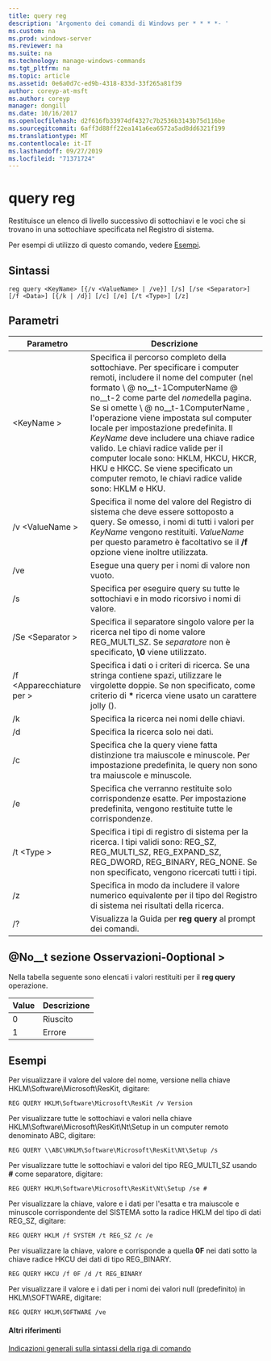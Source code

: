 ```yaml
---
title: query reg
description: 'Argomento dei comandi di Windows per * * * *- '
ms.custom: na
ms.prod: windows-server
ms.reviewer: na
ms.suite: na
ms.technology: manage-windows-commands
ms.tgt_pltfrm: na
ms.topic: article
ms.assetid: 0e6a0d7c-ed9b-4318-833d-33f265a81f39
author: coreyp-at-msft
ms.author: coreyp
manager: dongill
ms.date: 10/16/2017
ms.openlocfilehash: d2f616fb33974df4327c7b2536b3143b75d116be
ms.sourcegitcommit: 6aff3d88ff22ea141a6ea6572a5ad8dd6321f199
ms.translationtype: MT
ms.contentlocale: it-IT
ms.lasthandoff: 09/27/2019
ms.locfileid: "71371724"
---
```

# <a name="reg-query"></a>query reg



Restituisce un elenco di livello successivo di sottochiavi e le voci che si trovano in una sottochiave specificata nel Registro di sistema.

Per esempi di utilizzo di questo comando, vedere [Esempi](#BKMK_examples).

## <a name="syntax"></a>Sintassi

```
reg query <KeyName> [{/v <ValueName> | /ve}] [/s] [/se <Separator>] [/f <Data>] [{/k | /d}] [/c] [/e] [/t <Type>] [/z]
```

## <a name="parameters"></a>Parametri

|Parametro|Descrizione|
|---------|-----------|
|\<KeyName >|Specifica il percorso completo della sottochiave. Per specificare i computer remoti, includere il nome del computer (nel formato \\ @ no__t-1ComputerName @ no__t-2 come parte del *nome*della pagina. Se si omette \\ @ no__t-1ComputerName \, l'operazione viene impostata sul computer locale per impostazione predefinita. Il *KeyName* deve includere una chiave radice valido. Le chiavi radice valide per il computer locale sono: HKLM, HKCU, HKCR, HKU e HKCC. Se viene specificato un computer remoto, le chiavi radice valide sono: HKLM e HKU.|
|/v \<ValueName >|Specifica il nome del valore del Registro di sistema che deve essere sottoposto a query. Se omesso, i nomi di tutti i valori per *KeyName* vengono restituiti. *ValueName* per questo parametro è facoltativo se il **/f** opzione viene inoltre utilizzata.|
|/ve|Esegue una query per i nomi di valore non vuoto.|
|/s|Specifica per eseguire query su tutte le sottochiavi e in modo ricorsivo i nomi di valore.|
|/Se \<Separator >|Specifica il separatore singolo valore per la ricerca nel tipo di nome valore REG_MULTI_SZ. Se *separatore* non è specificato, **\0** viene utilizzato.|
|/f \<Apparecchiature per >|Specifica i dati o i criteri di ricerca. Se una stringa contiene spazi, utilizzare le virgolette doppie. Se non specificato, come criterio di **&#42;** ricerca viene usato un carattere jolly ().|
|/k|Specifica la ricerca nei nomi delle chiavi.|
|/d|Specifica la ricerca solo nei dati.|
|/c|Specifica che la query viene fatta distinzione tra maiuscole e minuscole. Per impostazione predefinita, le query non sono tra maiuscole e minuscole.|
|/e|Specifica che verranno restituite solo corrispondenze esatte. Per impostazione predefinita, vengono restituite tutte le corrispondenze.|
|/t \<Type >|Specifica i tipi di registro di sistema per la ricerca. I tipi validi sono: REG_SZ, REG_MULTI_SZ, REG_EXPAND_SZ, REG_DWORD, REG_BINARY, REG_NONE. Se non specificato, vengono ricercati tutti i tipi.|
|/z|Specifica in modo da includere il valore numerico equivalente per il tipo del Registro di sistema nei risultati della ricerca.|
|/?|Visualizza la Guida per **reg query** al prompt dei comandi.|

## <a name="remarks-optional-section"></a>@No__t sezione Osservazioni-0optional >

Nella tabella seguente sono elencati i valori restituiti per il **reg query** operazione.

|Value|Descrizione|
|-----|-----------|
|0|Riuscito|
|1|Errore|

## <a name="BKMK_examples"></a>Esempi

Per visualizzare il valore del valore del nome, versione nella chiave HKLM\Software\Microsoft\ResKit, digitare:
```
REG QUERY HKLM\Software\Microsoft\ResKit /v Version
```
Per visualizzare tutte le sottochiavi e valori nella chiave HKLM\Software\Microsoft\ResKit\Nt\Setup in un computer remoto denominato ABC, digitare:
```
REG QUERY \\ABC\HKLM\Software\Microsoft\ResKit\Nt\Setup /s
```
Per visualizzare tutte le sottochiavi e valori del tipo REG_MULTI_SZ usando **#** come separatore, digitare:
```
REG QUERY HKLM\Software\Microsoft\ResKit\Nt\Setup /se #
```
Per visualizzare la chiave, valore e i dati per l'esatta e tra maiuscole e minuscole corrispondente del SISTEMA sotto la radice HKLM del tipo di dati REG_SZ, digitare:
```
REG QUERY HKLM /f SYSTEM /t REG_SZ /c /e
```
Per visualizzare la chiave, valore e corrisponde a quella **0F** nei dati sotto la chiave radice HKCU dei dati di tipo REG_BINARY.
```
REG QUERY HKCU /f 0F /d /t REG_BINARY
```
Per visualizzare il valore e i dati per i nomi dei valori null (predefinito) in HKLM\SOFTWARE, digitare:
```
REG QUERY HKLM\SOFTWARE /ve
```

#### <a name="additional-references"></a>Altri riferimenti

[Indicazioni generali sulla sintassi della riga di comando](command-line-syntax-key.md)